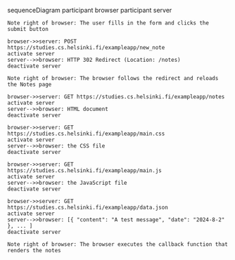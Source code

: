 sequenceDiagram
participant browser
participant server

    Note right of browser: The user fills in the form and clicks the submit button

    browser->>server: POST https://studies.cs.helsinki.fi/exampleapp/new_note
    activate server
    server-->>browser: HTTP 302 Redirect (Location: /notes)
    deactivate server

    Note right of browser: The browser follows the redirect and reloads the Notes page

    browser->>server: GET https://studies.cs.helsinki.fi/exampleapp/notes
    activate server
    server-->>browser: HTML document
    deactivate server

    browser->>server: GET https://studies.cs.helsinki.fi/exampleapp/main.css
    activate server
    server-->>browser: the CSS file
    deactivate server

    browser->>server: GET https://studies.cs.helsinki.fi/exampleapp/main.js
    activate server
    server-->>browser: the JavaScript file
    deactivate server

    browser->>server: GET https://studies.cs.helsinki.fi/exampleapp/data.json
    activate server
    server-->>browser: [{ "content": "A test message", "date": "2024-8-2" }, ... ]
    deactivate server

    Note right of browser: The browser executes the callback function that renders the notes
